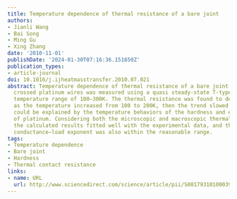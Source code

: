 ```yaml
---
title: Temperature dependence of thermal resistance of a bare joint
authors:
- Jianli Wang
- Bai Song
- Ming Gu
- Xing Zhang
date: '2010-11-01'
publishDate: '2024-01-30T07:16:36.151650Z'
publication_types:
- article-journal
doi: 10.1016/j.ijheatmasstransfer.2010.07.021
abstract: Temperature dependence of thermal resistance of a bare joint between two
  crossed platinum wires was measured using a quasi steady-state T-type probe in the
  temperature range of 100–300K. The thermal resistance was found to decrease rapidly
  as the temperature increased from 100 to 200K, then the trend slowed down, which
  could be explained by the temperature behaviors of the hardness and elastic modulus
  of platinum. Considering both the microscopic and macroscopic thermal resistances,
  the calculated results fitted well with the experimental data, and the obtained
  conductance–load exponent was also within the reasonable range.
tags:
- Temperature dependence
- Bare joint
- Hardness
- Thermal contact resistance
links:
- name: URL
  url: http://www.sciencedirect.com/science/article/pii/S001793101000390X
---
```

